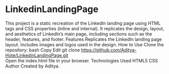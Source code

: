 # LinkedinLandingPage
This project is a static recreation of the LinkedIn landing page using HTML tags and CSS properties (inline and internal). It replicates the design, layout, and aesthetics of LinkedIn’s main page, including sections such as the header, features, and footer. 
Features
Replicates the LinkedIn landing page layout.
Includes images and logos used in the design.
How to Use
Clone the repository:
bash
Copy
Edit
git clone https://github.com/Aditya-Hote/LinkedinLandingPage.git  
Open the index.html file in your browser.
Technologies Used
HTML5
CSS
Author
Created by Aditya.
